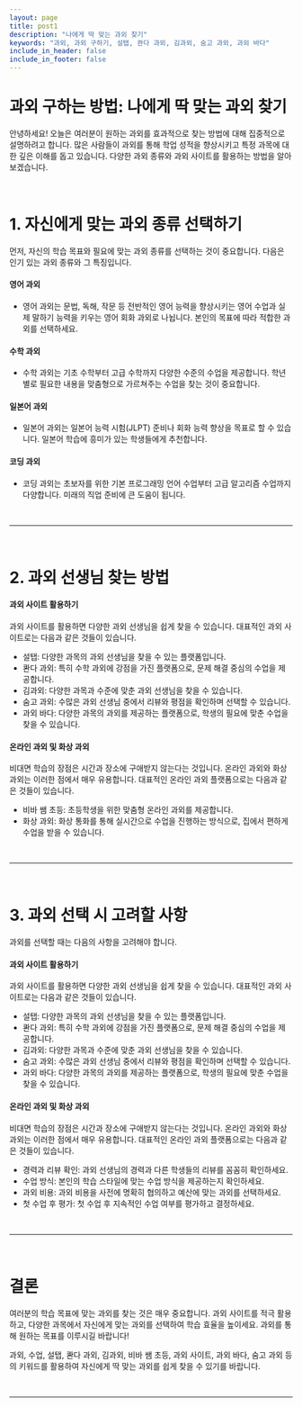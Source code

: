 ```yaml
---
layout: page
title: post1
description: "나에게 딱 맞는 과외 찾기"
keywords: "과외, 과외 구하기, 설탭, 콴다 과외, 김과외, 숨고 과외, 과외 바다"
include_in_header: false
include_in_footer: false
---
```


# 과외 구하는 방법: 나에게 딱 맞는 과외 찾기
안녕하세요! 오늘은 여러분이 원하는 과외를 효과적으로 찾는 방법에 대해 집중적으로 설명하려고 합니다. 많은 사람들이 과외를 통해 학업 성적을 향상시키고 특정 과목에 대한 깊은 이해를 돕고 있습니다. 다양한 과외 종류와 과외 사이트를 활용하는 방법을 알아보겠습니다.

<br>

# **1. 자신에게 맞는 과외 종류 선택하기**
먼저, 자신의 학습 목표와 필요에 맞는 과외 종류를 선택하는 것이 중요합니다. 다음은 인기 있는 과외 종류와 그 특징입니다.

#### 영어 과외
- 영어 과외는 문법, 독해, 작문 등 전반적인 영어 능력을 향상시키는 영어 수업과 실제 말하기 능력을 키우는 영어 회화 과외로 나뉩니다. 본인의 목표에 따라 적합한 과외를 선택하세요.

#### 수학 과외
- 수학 과외는 기초 수학부터 고급 수학까지 다양한 수준의 수업을 제공합니다. 학년별로 필요한 내용을 맞춤형으로 가르쳐주는 수업을 찾는 것이 중요합니다.

#### 일본어 과외
- 일본어 과외는 일본어 능력 시험(JLPT) 준비나 회화 능력 향상을 목표로 할 수 있습니다. 일본어 학습에 흥미가 있는 학생들에게 추천합니다.

#### 코딩 과외
- 코딩 과외는 초보자를 위한 기본 프로그래밍 언어 수업부터 고급 알고리즘 수업까지 다양합니다. 미래의 직업 준비에 큰 도움이 됩니다.


<br>

________
<br>

# **2. 과외 선생님 찾는 방법**

#### 과외 사이트 활용하기
과외 사이트를 활용하면 다양한 과외 선생님을 쉽게 찾을 수 있습니다. 대표적인 과외 사이트로는 다음과 같은 것들이 있습니다.

- 설탭: 다양한 과목의 과외 선생님을 찾을 수 있는 플랫폼입니다.
- 콴다 과외: 특히 수학 과외에 강점을 가진 플랫폼으로, 문제 해결 중심의 수업을 제공합니다.
- 김과외: 다양한 과목과 수준에 맞춘 과외 선생님을 찾을 수 있습니다.
- 숨고 과외: 수많은 과외 선생님 중에서 리뷰와 평점을 확인하며 선택할 수 있습니다.
- 과외 바다: 다양한 과목의 과외를 제공하는 플랫폼으로, 학생의 필요에 맞춘 수업을 찾을 수 있습니다.

#### 온라인 과외 및 화상 과외
비대면 학습의 장점은 시간과 장소에 구애받지 않는다는 것입니다. 온라인 과외와 화상 과외는 이러한 점에서 매우 유용합니다. 대표적인 온라인 과외 플랫폼으로는 다음과 같은 것들이 있습니다.

- 비바 쌤 초등: 초등학생을 위한 맞춤형 온라인 과외를 제공합니다.
- 화상 과외: 화상 통화를 통해 실시간으로 수업을 진행하는 방식으로, 집에서 편하게 수업을 받을 수 있습니다.


<br>

________
<br>


# **3. 과외 선택 시 고려할 사항**
과외를 선택할 때는 다음의 사항을 고려해야 합니다.

#### 과외 사이트 활용하기
과외 사이트를 활용하면 다양한 과외 선생님을 쉽게 찾을 수 있습니다. 대표적인 과외 사이트로는 다음과 같은 것들이 있습니다.

- 설탭: 다양한 과목의 과외 선생님을 찾을 수 있는 플랫폼입니다.
- 콴다 과외: 특히 수학 과외에 강점을 가진 플랫폼으로, 문제 해결 중심의 수업을 제공합니다.
- 김과외: 다양한 과목과 수준에 맞춘 과외 선생님을 찾을 수 있습니다.
- 숨고 과외: 수많은 과외 선생님 중에서 리뷰와 평점을 확인하며 선택할 수 있습니다.
- 과외 바다: 다양한 과목의 과외를 제공하는 플랫폼으로, 학생의 필요에 맞춘 수업을 찾을 수 있습니다.

#### 온라인 과외 및 화상 과외
비대면 학습의 장점은 시간과 장소에 구애받지 않는다는 것입니다. 온라인 과외와 화상 과외는 이러한 점에서 매우 유용합니다. 대표적인 온라인 과외 플랫폼으로는 다음과 같은 것들이 있습니다.

- 경력과 리뷰 확인: 과외 선생님의 경력과 다른 학생들의 리뷰를 꼼꼼히 확인하세요.
- 수업 방식: 본인의 학습 스타일에 맞는 수업 방식을 제공하는지 확인하세요.
- 과외 비용: 과외 비용을 사전에 명확히 협의하고 예산에 맞는 과외를 선택하세요.
- 첫 수업 후 평가: 첫 수업 후 지속적인 수업 여부를 평가하고 결정하세요.

<br>

________
<br>

# **결론**
여러분의 학습 목표에 맞는 과외를 찾는 것은 매우 중요합니다. 과외 사이트를 적극 활용하고, 다양한 과목에서 자신에게 맞는 과외를 선택하여 학습 효율을 높이세요. 과외를 통해 원하는 목표를 이루시길 바랍니다!

과외, 수업, 설탭, 콴다 과외, 김과외, 비바 쌤 초등, 과외 사이트, 과외 바다, 숨고 과외 등의 키워드를 활용하여 자신에게 딱 맞는 과외를 쉽게 찾을 수 있기를 바랍니다.

<br>

________
<br>
